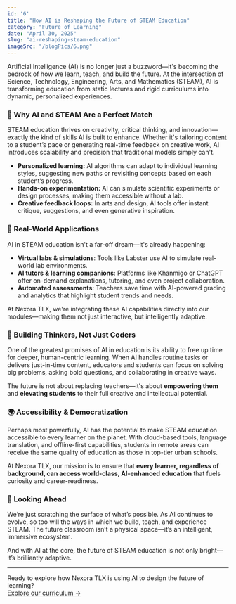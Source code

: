 ```yaml
---
id: '6'
title: "How AI is Reshaping the Future of STEAM Education"
category: "Future of Learning"
date: "April 30, 2025"
slug: "ai-reshaping-steam-education"
imageSrc: "/blogPics/6.png"
---
```


Artificial Intelligence (AI) is no longer just a buzzword—it's becoming the bedrock of how we learn, teach, and build the future. At the intersection of Science, Technology, Engineering, Arts, and Mathematics (STEAM), AI is transforming education from static lectures and rigid curriculums into dynamic, personalized experiences.

### 🎯 Why AI and STEAM Are a Perfect Match

STEAM education thrives on creativity, critical thinking, and innovation—exactly the kind of skills AI is built to enhance. Whether it's tailoring content to a student’s pace or generating real-time feedback on creative work, AI introduces scalability and precision that traditional models simply can't.

- **Personalized learning:** AI algorithms can adapt to individual learning styles, suggesting new paths or revisiting concepts based on each student’s progress.
- **Hands-on experimentation:** AI can simulate scientific experiments or design processes, making them accessible without a lab.
- **Creative feedback loops:** In arts and design, AI tools offer instant critique, suggestions, and even generative inspiration.

### 🚀 Real-World Applications

AI in STEAM education isn't a far-off dream—it's already happening:

- **Virtual labs & simulations**: Tools like Labster use AI to simulate real-world lab environments.
- **AI tutors & learning companions**: Platforms like Khanmigo or ChatGPT offer on-demand explanations, tutoring, and even project collaboration.
- **Automated assessments**: Teachers save time with AI-powered grading and analytics that highlight student trends and needs.

At Nexora TLX, we're integrating these AI capabilities directly into our modules—making them not just interactive, but intelligently adaptive.

### 🧠 Building Thinkers, Not Just Coders

One of the greatest promises of AI in education is its ability to free up time for deeper, human-centric learning. When AI handles routine tasks or delivers just-in-time content, educators and students can focus on solving big problems, asking bold questions, and collaborating in creative ways.

The future is not about replacing teachers—it's about **empowering them** and **elevating students** to their full creative and intellectual potential.

### 🌍 Accessibility & Democratization

Perhaps most powerfully, AI has the potential to make STEAM education accessible to every learner on the planet. With cloud-based tools, language translation, and offline-first capabilities, students in remote areas can receive the same quality of education as those in top-tier urban schools.

At Nexora TLX, our mission is to ensure that **every learner, regardless of background, can access world-class, AI-enhanced education** that fuels curiosity and career-readiness.

### 🧭 Looking Ahead

We’re just scratching the surface of what’s possible. As AI continues to evolve, so too will the ways in which we build, teach, and experience STEAM. The future classroom isn’t a physical space—it’s an intelligent, immersive ecosystem.

And with AI at the core, the future of STEAM education is not only bright—it’s brilliantly adaptive.

---

Ready to explore how Nexora TLX is using AI to design the future of learning?  
[Explore our curriculum →](#)


